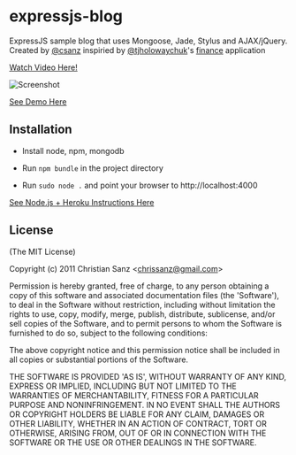 # expressjs-blog

ExpressJS sample blog that uses Mongoose, Jade, Stylus and AJAX/jQuery. Created by [@csanz](htt://twitter.com/csanz) inspiried by [@tjholowaychuk](http://twitter.com/@tjholowaychuk)'s [finance](https://github.com/visionmedia/finance) application  

[Watch Video Here!](http://www.screenr.com/g59)

![Screenshot](https://github.com/csanz/expressjs-blog/raw/master/public/images/sample.png)

[See Demo Here](http://node-blog-example.herokuapp.com/)

## Installation

- Install node, npm, mongodb

- Run `npm bundle` in the project directory

- Run `sudo node .` and point your browser to http://localhost:4000

[See Node.js + Heroku Instructions Here](http://node-example-csanz.herokuapp.com/)

## License 

(The MIT License)

Copyright (c) 2011 Christian Sanz &lt;chrissanz@gmail.com&gt;

Permission is hereby granted, free of charge, to any person obtaining
a copy of this software and associated documentation files (the
'Software'), to deal in the Software without restriction, including
without limitation the rights to use, copy, modify, merge, publish,
distribute, sublicense, and/or sell copies of the Software, and to
permit persons to whom the Software is furnished to do so, subject to
the following conditions:

The above copyright notice and this permission notice shall be
included in all copies or substantial portions of the Software.

THE SOFTWARE IS PROVIDED 'AS IS', WITHOUT WARRANTY OF ANY KIND,
EXPRESS OR IMPLIED, INCLUDING BUT NOT LIMITED TO THE WARRANTIES OF
MERCHANTABILITY, FITNESS FOR A PARTICULAR PURPOSE AND NONINFRINGEMENT.
IN NO EVENT SHALL THE AUTHORS OR COPYRIGHT HOLDERS BE LIABLE FOR ANY
CLAIM, DAMAGES OR OTHER LIABILITY, WHETHER IN AN ACTION OF CONTRACT,
TORT OR OTHERWISE, ARISING FROM, OUT OF OR IN CONNECTION WITH THE
SOFTWARE OR THE USE OR OTHER DEALINGS IN THE SOFTWARE.